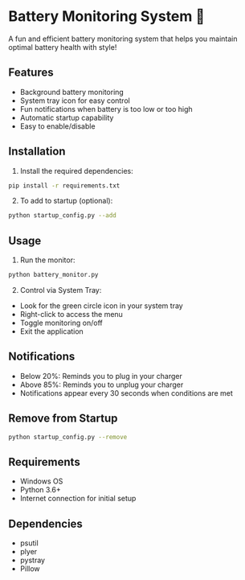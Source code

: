 # Battery Monitoring System 🔋

A fun and efficient battery monitoring system that helps you maintain optimal battery health with style!

## Features
- Background battery monitoring
- System tray icon for easy control
- Fun notifications when battery is too low or too high
- Automatic startup capability
- Easy to enable/disable

## Installation

1. Install the required dependencies:
```bash
pip install -r requirements.txt
```

2. To add to startup (optional):
```bash
python startup_config.py --add
```

## Usage

1. Run the monitor:
```bash
python battery_monitor.py
```

2. Control via System Tray:
- Look for the green circle icon in your system tray
- Right-click to access the menu
- Toggle monitoring on/off
- Exit the application

## Notifications
- Below 20%: Reminds you to plug in your charger
- Above 85%: Reminds you to unplug your charger
- Notifications appear every 30 seconds when conditions are met

## Remove from Startup
```bash
python startup_config.py --remove
```

## Requirements
- Windows OS
- Python 3.6+
- Internet connection for initial setup

## Dependencies
- psutil
- plyer
- pystray
- Pillow
